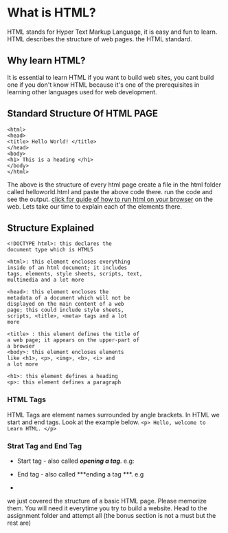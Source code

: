 # What is HTML?
HTML stands for Hyper Text Markup Language, it
is easy and fun to learn.
HTML describes the structure of web pages.
the HTML standard.

## Why learn HTML?
It is essential to learn HTML if you want to build
web sites, you cant build one if you don't know
HTML because it's one of the prerequisites in
learning other languages used for web
development.


## Standard Structure Of HTML PAGE

```<! DOCTYPE html>
<html>
<head>
<title> Hello World! </title>
</head>
<body>
<h1> This is a heading </h1>
</body>
</html>
```

The above is the structure of every html page create a file in the html folder called helloworld.html and paste the above code there. run the code and see the output. [click for guide of how to run html on your browser](https://youtu.be/VqZURkN90Ik?si=LxtNRQZNQOGYz-kH)
on the web. Lets take our time to explain each of the elements there.

## Structure Explained

```
<!DOCTYPE html>: this declares the
document type which is HTML5

<html>: this element encloses everything
inside of an html document; it includes
tags, elements, style sheets, scripts, text,
multimedia and a lot more

<head>: this element encloses the
metadata of a document which will not be
displayed on the main content of a web
page; this could include style sheets,
scripts, <title>, <meta> tags and a lot
more

<title> : this element defines the title of
a web page; it appears on the upper-part of
a browser
<body>: this element encloses elements
like <h1>, <p>, <img>, <b>, <i> and
a lot more

<h1>: this element defines a heading
<p>: this element defines a paragraph
```

### HTML Tags

HTML Tags are element names surrounded by
angle brackets.
In HTML we start and end tags. Look at the
example below.
```<p> Hello, welcome to Learn HTML. </p>```

### Strat Tag and End Tag

* Start tag - also called ***opening a tag***. e.g: <p>
* End tag - also called ***ending a tag ***. e.g </p>
* 

we just covered the structure of a basic HTML page. Please memorize them. You will need it everytime you try to build a website. Head to the assignment folder and attempt all (the bonus section is not a must but the rest are)